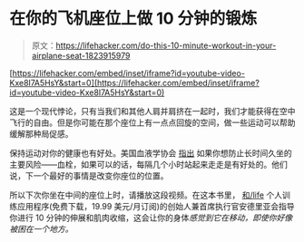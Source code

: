 # 在你的飞机座位上做 10 分钟的锻炼

> 原文：<https://lifehacker.com/do-this-10-minute-workout-in-your-airplane-seat-1823915979>

 [https://lifehacker.com/embed/inset/iframe?id=youtube-video-Kxe8I7A5HsY&start=0](https://lifehacker.com/embed/inset/iframe?id=youtube-video-Kxe8I7A5HsY&start=0) 

这是一个现代悖论，只有当我们和其他人肩并肩挤在一起时，我们才能获得在空中飞行的自由。但是你可能在那个座位上有一点点回旋的空间，做一些运动可以帮助缓解那种局促感。



保持运动对你的健康也有好处。美国血液学协会 [指出](http://www.hematology.org/Patients/Clots/Travel.aspx) 如果你想防止长时间久坐的主要风险——血栓，如果可以的话，每隔几个小时站起来走走是有好处的。他们说，下一个最好的事情是改变你座位的位置。

所以下次你坐在中间的座位上时，请播放这段视频。在这本书里， [和/life](https://www.andlife.com/) 个人训练应用程序(免费下载，19.99 美元/月订阅)的创始人兼首席执行官安德里亚会指导你进行 10 分钟的伸展和肌肉收缩，这会让你的身体*感觉到它在移动，即使你好像被困在一个地方。*